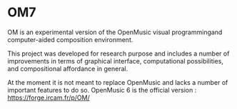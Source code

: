# OM7 

OM is an experimental version of the OpenMusic visual programmingand computer-aided composition environment.

This project was developed for research purpose and includes a number of improvements in terms of graphical interface, computational possibilities, and compositional affordance in general.

At the moment it is not meant to replace OpenMusic and lacks a number of important features to do so. OpenMusic 6 is the official version : https://forge.ircam.fr/p/OM/
